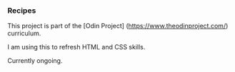 ### Recipes

This project is part of the [Odin Project] (https://www.theodinproject.com/) curriculum.

I am using this to refresh HTML and CSS skills.

Currently ongoing.

